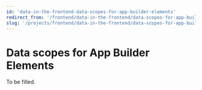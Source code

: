 ```yaml
---
id: 'data-in-the-frontend-data-scopes-for-app-builder-elements'
redirect_from: '/frontend/data-in-the-frontend/data-scopes-for-app-builder-elements'
slug: '/projects/frontend/data-in-the-frontend/data-scopes-for-app-builder-elements'
---
```


# Data scopes for App Builder Elements

To be filled.
